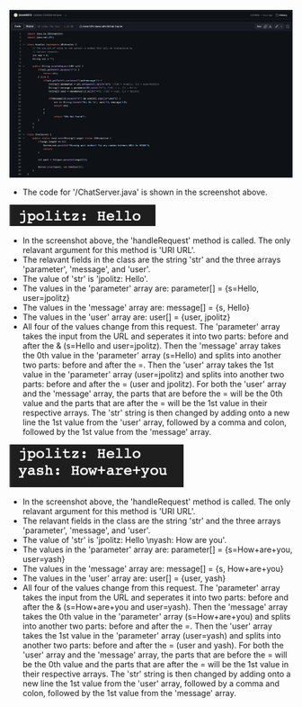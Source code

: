 ![Image](LR2_ChatServer.png)
* The code for '/ChatServer.java' is shown in the screenshot above.

![Image](LR2_P1_1.png)
* In the screenshot above, the 'handleRequest' method is called. The only relavant argument for this method is 'URI URL'.
* The relavant fields in the class are the string 'str' and the three arrays 'parameter', 'message', and 'user'.
* The value of 'str' is 'jpolitz: Hello'.
* The values in the 'parameter' array are: parameter[] = {s=Hello, user=jpolitz}
* The values in the 'message' array are: message[] = {s, Hello}
* The values in the 'user' array are: user[] = {user, jpolitz}
* All four of the values change from this request. The 'parameter' array takes the input from the URL and seperates it into two parts: before and after the & (s=Hello and user=jpolitz). Then the 'message' array takes the 0th value in the 'parameter' array (s=Hello) and splits into another two parts: before and after the =. Then the 'user' array takes the 1st value in the 'parameter' array (user=jpolitz) and splits into another two parts: before and after the = (user and jpolitz). For both the 'user' array and the 'message' array, the parts that are before the = will be the 0th value and the parts that are after the = will be the 1st value in their respective arrays. The 'str' string is then changed by adding onto a new line the 1st value from the 'user' array, followed by a comma and colon, followed by the 1st value from the 'message' array.

![Image](LR2_P1_2.png)
* In the screenshot above, the 'handleRequest' method is called. The only relavant argument for this method is 'URI URL'.
* The relavant fields in the class are the string 'str' and the three arrays 'parameter', 'message', and 'user'.
* The value of 'str' is 'jpolitz: Hello \nyash: How are you'.
* The values in the 'parameter' array are: parameter[] = {s=How+are+you, user=yash}
* The values in the 'message' array are: message[] = {s, How+are+you}
* The values in the 'user' array are: user[] = {user, yash}
* All four of the values change from this request. The 'parameter' array takes the input from the URL and seperates it into two parts: before and after the & (s=How+are+you and user=yash). Then the 'message' array takes the 0th value in the 'parameter' array (s=How+are+you) and splits into another two parts: before and after the =. Then the 'user' array takes the 1st value in the 'parameter' array (user=yash) and splits into another two parts: before and after the = (user and yash). For both the 'user' array and the 'message' array, the parts that are before the = will be the 0th value and the parts that are after the = will be the 1st value in their respective arrays. The 'str' string is then changed by adding onto a new line the 1st value from the 'user' array, followed by a comma and colon, followed by the 1st value from the 'message' array.


